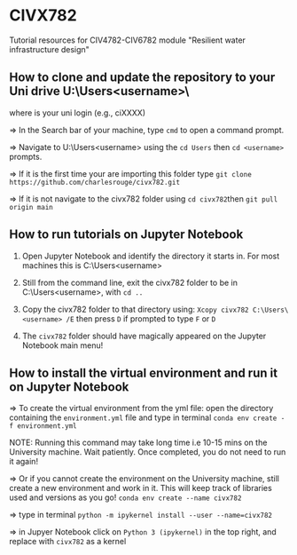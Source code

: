 # CIVX782
Tutorial resources for CIV4782-CIV6782 module "Resilient water infrastructure design"

## How to clone and update the repository to your Uni drive U:\Users\<username>\
where <username> is your uni login (e.g., ciXXXX)

=> In the Search bar of your machine, type `cmd` to open a command prompt.

=> Navigate to U:\Users\<username> using the `cd Users` then `cd <username>` prompts.

=> If it is the first time your are importing this folder type
`git clone https://github.com/charlesrouge/civx782.git`

=> If it is not navigate to the civx782 folder using `cd civx782`then
`git pull origin main`


## How to run tutorials on Jupyter Notebook

1) Open Jupyter Notebook and identify the directory it starts in. For most machines this is
C:\Users\<username>

2) Still from the command line, exit the civx782 folder to be in C:\Users\<username>, with 
`cd ..`

3) Copy the civx782 folder to that directory using:
`Xcopy civx782 C:\Users\<username> /E`
then press `D` if prompted to type `F` or `D`

4) The `civx782` folder should have magically appeared on the Jupyter Notebook main menu!


## How to install the virtual environment and run it on Jupyter Notebook

=> To create the virtual environment from the yml file: open the directory containing the `environment.yml` file and type in terminal
`conda env create -f environment.yml`

NOTE: Running this command may take long time i.e 10-15 mins on the University machine. Wait patiently. Once completed, you do not need to run it again!

=> Or if you cannot create the environment on the University machine, still create a new environment and work in it. This will keep track of libraries used and versions as you go!
`conda env create --name civx782`

=> type in terminal
`python -m ipykernel install --user --name=civx782`

=> in Jupyer Notebook click on `Python 3 (ipykernel)` in the top right, and replace with `civx782` as a kernel

